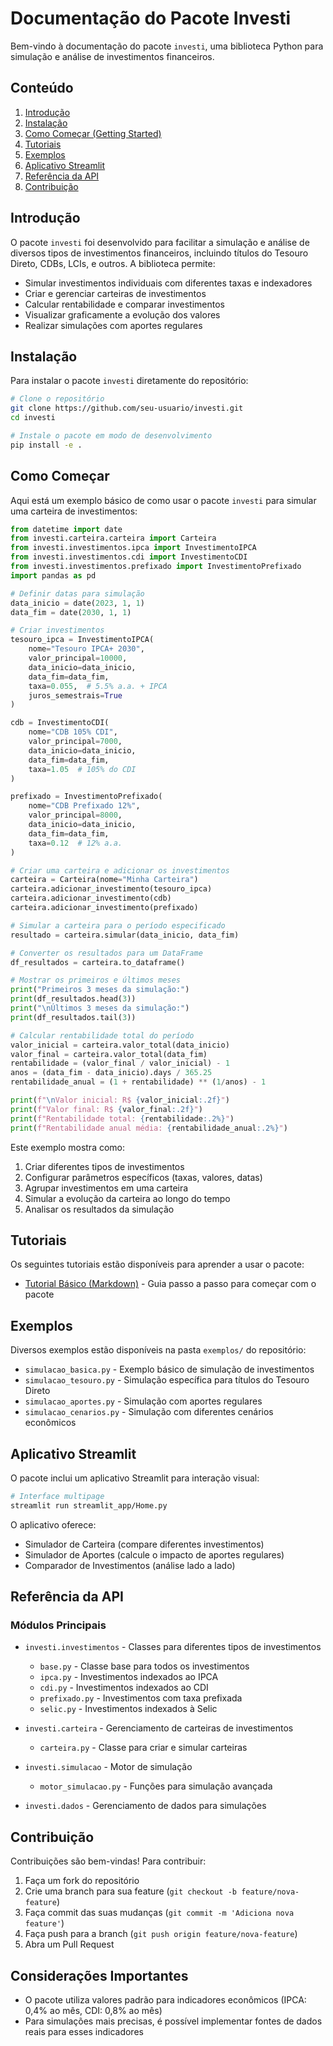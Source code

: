 # Documentação do Pacote Investi

Bem-vindo à documentação do pacote `investi`, uma biblioteca Python para simulação e análise de investimentos financeiros.

## Conteúdo

1. [Introdução](#introdução)
2. [Instalação](#instalação)
3. [Como Começar (Getting Started)](#como-começar)
4. [Tutoriais](#tutoriais)
5. [Exemplos](#exemplos)
6. [Aplicativo Streamlit](#aplicativo-streamlit)
7. [Referência da API](#referência-da-api)
8. [Contribuição](#contribuição)

## Introdução

O pacote `investi` foi desenvolvido para facilitar a simulação e análise de diversos tipos de investimentos financeiros, incluindo títulos do Tesouro Direto, CDBs, LCIs, e outros. A biblioteca permite:

- Simular investimentos individuais com diferentes taxas e indexadores
- Criar e gerenciar carteiras de investimentos
- Calcular rentabilidade e comparar investimentos
- Visualizar graficamente a evolução dos valores
- Realizar simulações com aportes regulares

## Instalação

Para instalar o pacote `investi` diretamente do repositório:

```bash
# Clone o repositório
git clone https://github.com/seu-usuario/investi.git
cd investi

# Instale o pacote em modo de desenvolvimento
pip install -e .
```

## Como Começar

Aqui está um exemplo básico de como usar o pacote `investi` para simular uma carteira de investimentos:

```python
from datetime import date
from investi.carteira.carteira import Carteira
from investi.investimentos.ipca import InvestimentoIPCA
from investi.investimentos.cdi import InvestimentoCDI
from investi.investimentos.prefixado import InvestimentoPrefixado
import pandas as pd

# Definir datas para simulação
data_inicio = date(2023, 1, 1)
data_fim = date(2030, 1, 1)

# Criar investimentos
tesouro_ipca = InvestimentoIPCA(
    nome="Tesouro IPCA+ 2030",
    valor_principal=10000,
    data_inicio=data_inicio,
    data_fim=data_fim,
    taxa=0.055,  # 5.5% a.a. + IPCA
    juros_semestrais=True
)

cdb = InvestimentoCDI(
    nome="CDB 105% CDI",
    valor_principal=7000,
    data_inicio=data_inicio,
    data_fim=data_fim,
    taxa=1.05  # 105% do CDI
)

prefixado = InvestimentoPrefixado(
    nome="CDB Prefixado 12%",
    valor_principal=8000,
    data_inicio=data_inicio,
    data_fim=data_fim,
    taxa=0.12  # 12% a.a.
)

# Criar uma carteira e adicionar os investimentos
carteira = Carteira(nome="Minha Carteira")
carteira.adicionar_investimento(tesouro_ipca)
carteira.adicionar_investimento(cdb)
carteira.adicionar_investimento(prefixado)

# Simular a carteira para o período especificado
resultado = carteira.simular(data_inicio, data_fim)

# Converter os resultados para um DataFrame
df_resultados = carteira.to_dataframe()

# Mostrar os primeiros e últimos meses
print("Primeiros 3 meses da simulação:")
print(df_resultados.head(3))
print("\nÚltimos 3 meses da simulação:")
print(df_resultados.tail(3))

# Calcular rentabilidade total do período
valor_inicial = carteira.valor_total(data_inicio)
valor_final = carteira.valor_total(data_fim)
rentabilidade = (valor_final / valor_inicial) - 1
anos = (data_fim - data_inicio).days / 365.25
rentabilidade_anual = (1 + rentabilidade) ** (1/anos) - 1

print(f"\nValor inicial: R$ {valor_inicial:.2f}")
print(f"Valor final: R$ {valor_final:.2f}")
print(f"Rentabilidade total: {rentabilidade:.2%}")
print(f"Rentabilidade anual média: {rentabilidade_anual:.2%}")
```

Este exemplo mostra como:
1. Criar diferentes tipos de investimentos
2. Configurar parâmetros específicos (taxas, valores, datas)
3. Agrupar investimentos em uma carteira
4. Simular a evolução da carteira ao longo do tempo
5. Analisar os resultados da simulação

## Tutoriais

Os seguintes tutoriais estão disponíveis para aprender a usar o pacote:

- [Tutorial Básico (Markdown)](tutorial_jupyter.md) - Guia passo a passo para começar com o pacote

## Exemplos

Diversos exemplos estão disponíveis na pasta `exemplos/` do repositório:

- `simulacao_basica.py` - Exemplo básico de simulação de investimentos
- `simulacao_tesouro.py` - Simulação específica para títulos do Tesouro Direto
- `simulacao_aportes.py` - Simulação com aportes regulares
- `simulacao_cenarios.py` - Simulação com diferentes cenários econômicos

## Aplicativo Streamlit

O pacote inclui um aplicativo Streamlit para interação visual:

```bash
# Interface multipage
streamlit run streamlit_app/Home.py
```

O aplicativo oferece:
- Simulador de Carteira (compare diferentes investimentos)
- Simulador de Aportes (calcule o impacto de aportes regulares)
- Comparador de Investimentos (análise lado a lado)

## Referência da API

### Módulos Principais

- `investi.investimentos` - Classes para diferentes tipos de investimentos
  - `base.py` - Classe base para todos os investimentos
  - `ipca.py` - Investimentos indexados ao IPCA
  - `cdi.py` - Investimentos indexados ao CDI
  - `prefixado.py` - Investimentos com taxa prefixada
  - `selic.py` - Investimentos indexados à Selic

- `investi.carteira` - Gerenciamento de carteiras de investimentos
  - `carteira.py` - Classe para criar e simular carteiras

- `investi.simulacao` - Motor de simulação
  - `motor_simulacao.py` - Funções para simulação avançada

- `investi.dados` - Gerenciamento de dados para simulações

## Contribuição

Contribuições são bem-vindas! Para contribuir:

1. Faça um fork do repositório
2. Crie uma branch para sua feature (`git checkout -b feature/nova-feature`)
3. Faça commit das suas mudanças (`git commit -m 'Adiciona nova feature'`)
4. Faça push para a branch (`git push origin feature/nova-feature`)
5. Abra um Pull Request

## Considerações Importantes

- O pacote utiliza valores padrão para indicadores econômicos (IPCA: 0,4% ao mês, CDI: 0,8% ao mês)
- Para simulações mais precisas, é possível implementar fontes de dados reais para esses indicadores 
